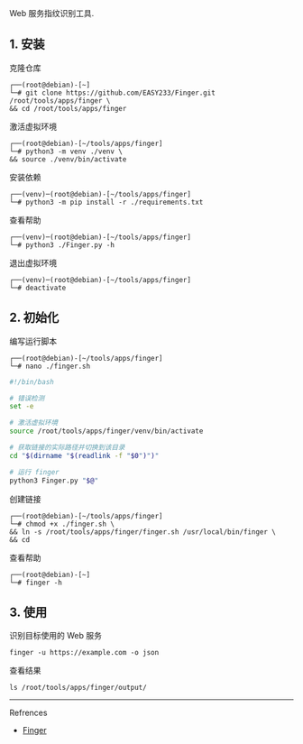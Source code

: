Web 服务指纹识别工具.

## 1. 安装

克隆仓库

```
┌──(root@debian)-[~]
└─# git clone https://github.com/EASY233/Finger.git /root/tools/apps/finger \
&& cd /root/tools/apps/finger
```

激活虚拟环境

```
┌──(root@debian)-[~/tools/apps/finger]
└─# python3 -m venv ./venv \
&& source ./venv/bin/activate
```

安装依赖

```
┌──(venv)─(root@debian)-[~/tools/apps/finger]
└─# python3 -m pip install -r ./requirements.txt
```

查看帮助

```
┌──(venv)─(root@debian)-[~/tools/apps/finger]
└─# python3 ./Finger.py -h
```

退出虚拟环境

```
┌──(venv)─(root@debian)-[~/tools/apps/finger]
└─# deactivate
```

## 2. 初始化

编写运行脚本

```
┌──(root@debian)-[~/tools/apps/finger]
└─# nano ./finger.sh
```

```sh
#!/bin/bash

# 错误检测
set -e

# 激活虚拟环境
source /root/tools/apps/finger/venv/bin/activate

# 获取链接的实际路径并切换到该目录
cd "$(dirname "$(readlink -f "$0")")"

# 运行 finger
python3 Finger.py "$@"
```

创建链接

```
┌──(root@debian)-[~/tools/apps/finger]
└─# chmod +x ./finger.sh \
&& ln -s /root/tools/apps/finger/finger.sh /usr/local/bin/finger \
&& cd
```

查看帮助

```
┌──(root@debian)-[~]
└─# finger -h
```

## 3. 使用

识别目标使用的 Web 服务

```
finger -u https://example.com -o json
```

查看结果

```
ls /root/tools/apps/finger/output/
```

---

Refrences

- [Finger](https://github.com/EASY233/Finger)
